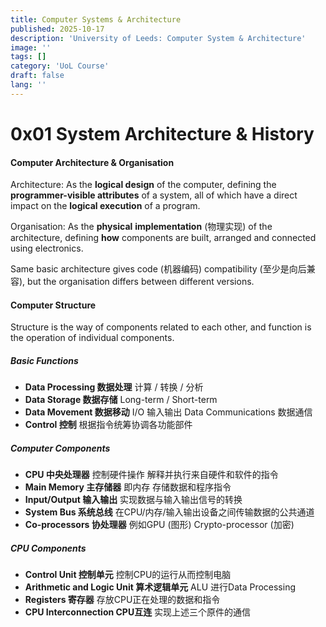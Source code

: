 ```yaml
---
title: Computer Systems & Architecture
published: 2025-10-17
description: 'University of Leeds: Computer System & Architecture'
image: ''
tags: []
category: 'UoL Course'
draft: false 
lang: ''
---
```


# 0x01 System Architecture & History

#### Computer Architecture & Organisation

Architecture: As the **logical design** of the computer, defining the **programmer-visible attributes** of a system, all of which have a direct impact on the **logical execution** of a program.

Organisation: As the **physical** **implementation** (物理实现) of the architecture, defining **how** components are built, arranged and connected using electronics.

Same basic architecture gives code (机器编码) compatibility (至少是向后兼容), but the organisation differs between different versions.

#### Computer Structure

Structure is the way of components related to each other, and function is the operation of individual components.

##### Basic Functions

- **Data Processing 数据处理** 计算 / 转换 / 分析
- **Data Storage 数据存储** Long-term / Short-term
- **Data Movement 数据移动** I/O 输入输出 Data Communications 数据通信
- **Control 控制** 根据指令统筹协调各功能部件

##### Computer Components

- **CPU 中央处理器** 控制硬件操作 解释并执行来自硬件和软件的指令
- **Main Memory 主存储器** 即内存 存储数据和程序指令
- **Input/Output 输入输出** 实现数据与输入输出信号的转换
- **System Bus 系统总线** 在CPU/内存/输入输出设备之间传输数据的公共通道
- **Co-processors 协处理器** 例如GPU (图形) Crypto-processor (加密)

##### CPU Components

- **Control Unit 控制单元** 控制CPU的运行从而控制电脑
- **Arithmetic and Logic Unit 算术逻辑单元** ALU 进行Data Processing
- **Registers 寄存器** 存放CPU正在处理的数据和指令
- **CPU Interconnection CPU互连** 实现上述三个原件的通信
